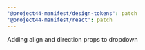 ```yaml
---
'@project44-manifest/design-tokens': patch
'@project44-manifest/react': patch
---
```


Adding align and direction props to dropdown
